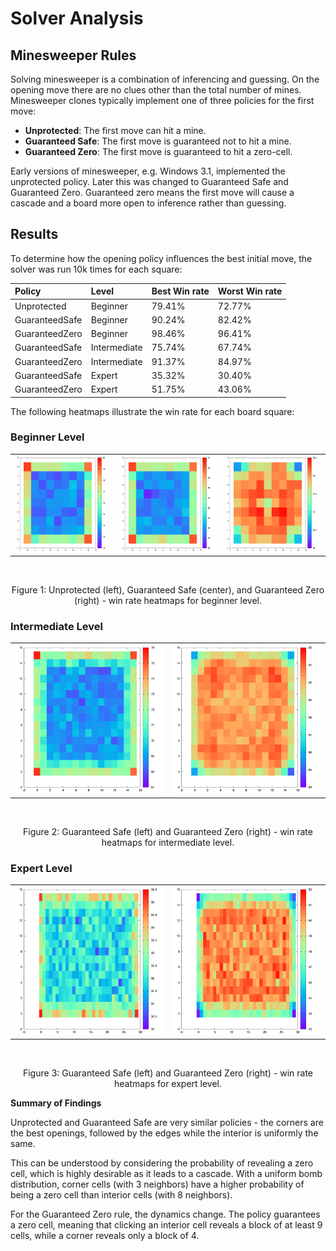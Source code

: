# Solver Analysis

## Minesweeper Rules

Solving minesweeper is a combination of inferencing and guessing.
On the opening move there are no clues other than the total number of
mines. Minesweeper clones typically implement one of three policies for
the first move:

* **Unprotected**: The first move can hit a mine.
* **Guaranteed Safe**: The first move is guaranteed not to hit a mine.
* **Guaranteed Zero**: The first move is guaranteed to hit a zero-cell.

Early versions of minesweeper, e.g. Windows 3.1, implemented the unprotected policy.
Later this was changed to Guaranteed Safe and Guaranteed Zero. Guaranteed zero means
the first move will cause a cascade and a board more open to inference rather than
guessing.

## Results

To determine how the opening policy influences the best initial move, the solver was
run 10k times for each square:

| Policy         | Level        | Best Win rate | Worst Win rate |
|:---------------|:-------------|:--------------|:---------------|
| Unprotected    | Beginner     | 79.41%        | 72.77%         |
| GuaranteedSafe | Beginner     | 90.24%        | 82.42%         |
| GuaranteedZero | Beginner     | 98.46%        | 96.41%         |
| GuaranteedSafe | Intermediate | 75.74%        | 67.74%         |
| GuaranteedZero | Intermediate | 91.37%        | 84.97%         |
| GuaranteedSafe | Expert       | 35.32%        | 30.40%         |
| GuaranteedZero | Expert       | 51.75%        | 43.06%         |

The following heatmaps illustrate the win rate for each board square:

### Beginner Level

<div align="center">
    <table>
        <tr>
            <td><img src="SolverDat/heatmap_beginner_unprotected.png" alt="Beginner - Unprotected"></td>
            <td><img src="SolverDat/heatmap_beginner_guaranteed_safe.png" alt="Beginner - Guaranteed Safe"></td>
            <td><img src="SolverDat/heatmap_beginner_guaranteed_zero.png" alt="Beginner - Guaranteed Zero"></td>
        </tr>
    </table>
    <br>
    <p>Figure 1: Unprotected (left), Guaranteed Safe (center), and Guaranteed Zero (right) - win rate heatmaps for beginner level.</p>
</div>

### Intermediate Level 

<div align="center">
    <table>
        <tr>
            <td><img src="SolverDat/heatmap_intermediate_guaranteed_safe.png" alt="Intermediate - Guaranteed Safe"></td>
            <td><img src="SolverDat/heatmap_intermediate_guaranteed_zero.png" alt="Intermediate - Guaranteed Zero"></td>
        </tr>
    </table>
    <br>
    <p>Figure 2: Guaranteed Safe (left) and Guaranteed Zero (right) - win rate heatmaps for intermediate level.</p>
</div>

### Expert Level

<div align="center">
    <table>
        <tr>
            <td><img src="SolverDat/heatmap_expert_guaranteed_safe.png" alt="Expert - Guaranteed Safe"></td>
            <td><img src="SolverDat/heatmap_expert_guaranteed_zero.png" alt="Expert - Guaranteed Zero"></td>
        </tr>
    </table>
    <br>
    <p>Figure 3: Guaranteed Safe (left) and Guaranteed Zero (right) - win rate heatmaps for expert level.</p>
</div>


**Summary of Findings**

Unprotected and Guaranteed Safe are very similar policies - the corners are the best
openings, followed by the edges while the interior is uniformly the same.

This can be understood by considering the probability of revealing a zero cell, which is highly desirable as it leads to a cascade. With a uniform bomb distribution, corner cells (with 3 neighbors) have a higher probability of being a zero cell than interior cells (with 8 neighbors).

For the Guaranteed Zero rule, the dynamics change. The policy guarantees a zero cell, meaning that clicking an interior cell reveals a block of at least 9 cells, while a corner reveals only a block of 4.



